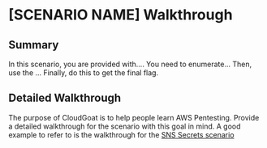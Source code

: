 # [SCENARIO NAME] Walkthrough

## Summary

In this scenario, you are provided with.... You need to enumerate... Then, use the ... Finally, do this to get the final flag. 

## Detailed Walkthrough

The purpose of CloudGoat is to help people learn AWS Pentesting. Provide a detailed walkthrough for the scenario with this goal in mind. A good example to refer to is the walkthrough for the [SNS Secrets scenario](https://github.com/RhinoSecurityLabs/cloudgoat/blob/master/scenarios/sns_secrets/cheat_sheet.md)
